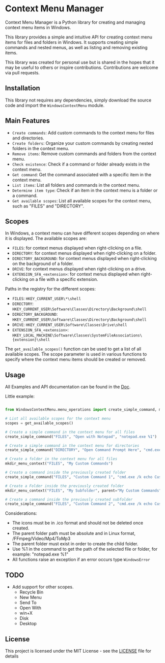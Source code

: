 # Context Menu Manager

Context Menu Manager is a Python library for creating and managing context menu items in Windows.

This library provides a simple and intuitive API for creating context menu items for files and folders in Windows. It supports creating simple commands and nested menus, as well as listing and removing existing items.

This library was created for personal use but is shared in the hopes that it may be useful to others or inspire contributions. Contributions are welcome via pull requests.

## Installation

This library not requires any dependencies, simply download the source code and import the `WindowsContextMenu` module.

## Main Features
- `Create commands`: Add custom commands to the context menu for files and directories.
- `Create folders`: Organize your custom commands by creating nested folders in the context menu.
- `Remove items`: Remove custom commands and folders from the context menu.
- `Check existence`: Check if a command or folder already exists in the context menu.
- `Get command`: Get the command associated with a specific item in the context menu.
- `List items`: List all folders and commands in the context menu.
- `Determine item type`: Check if an item in the context menu is a folder or a command.
- `Get available scopes`: List all available scopes for the context menu, such as "FILES" and "DIRECTORY".

## Scopes

In Windows, a context menu can have different scopes depending on where it is displayed. The available scopes are:

- `FILES`: for context menus displayed when right-clicking on a file.
- `DIRECTORY`: for context menus displayed when right-clicking on a folder.
- `DIRECTORY_BACKGROUND`: for context menus displayed when right-clicking on the background of a folder.
- `DRIVE`: for context menus displayed when right-clicking on a drive.
- `EXTENSION_SFA_<extension>`: for context menus displayed when right-clicking on a file with a specific extension.

Paths in the registry for the different scopes:
- `FILES`: `HKEY_CURRENT_USER\*\shell`
- `DIRECTORY`: `HKEY_CURRENT_USER\Software\Classes\Directory\Background\shell`
- `DIRECTORY_BACKGROUND`: `HKEY_CURRENT_USER\Software\Classes\Directory\Background\shell`
- `DRIVE`: `HKEY_CURRENT_USER\Software\Classes\Drive\shell`
- `EXTENSION_SFA_<extension>`: `HKEY_LOCAL_MACHINE\Software\Classes\SystemFileAssociations\{extension}\shell`

The `get_available_scopes()` function can be used to get a list of all available scopes. The scope parameter is used in various functions to specify where the context menu items should be created or removed.

## Usage

All Examples and API documentation can be found in the [Doc](https://offerrall.github.io/WindowsContextMenu/WindowsContextMenu.html).



Little example:

```python

from WindowsContextMenu.menu_operations import create_simple_command, mkdir_menu_context, get_available_scopes

# List all available scopes for the context menu
scopes = get_available_scopes()

# Create a simple command in the context menu for all files
create_simple_command("FILES", "Open with Notepad", "notepad.exe %1")

# Create a simple command in the context menu for directories
create_simple_command("DIRECTORY", "Open Command Prompt Here", "cmd.exe /k cd %1")

# Create a folder in the context menu for all files
mkdir_menu_context("FILES", "My Custom Commands")

# Create a command inside the previously created folder
create_simple_command("FILES", "Custom Command 1", "cmd.exe /k echo Custom Command 1", parent="My Custom Commands")

# Create a Folder inside the previously created folder
mkdir_menu_context("FILES", "My Subfolder", parent="My Custom Commands")

# Create a command inside the previously created subfolder
create_simple_command("FILES", "Custom Command 2", "cmd.exe /k echo Custom Command 2", parent="My Custom Commands/My Subfolder")

```

Considerations:

- The icons must be in .ico format and should not be deleted once created.
- The parent folder path must be absolute and in Linux format, /FFmpeg/Video/Mp4/ToMp3
- The parent folder must exist in order to create the child folder.
- Use %1 in the command to get the path of the selected file or folder, for example: "notepad.exe %1"
- All functions raise an exception if an error occurs type `WindowsError`

## TODO
- Add support for other scopes.
  - Recycle Bin
  - New Menu
  - Send To
  - Open With
  - win+X
  - Disk
  - Desktop

## License

This project is licensed under the MIT License - see the [LICENSE](LICENSE) file for details

